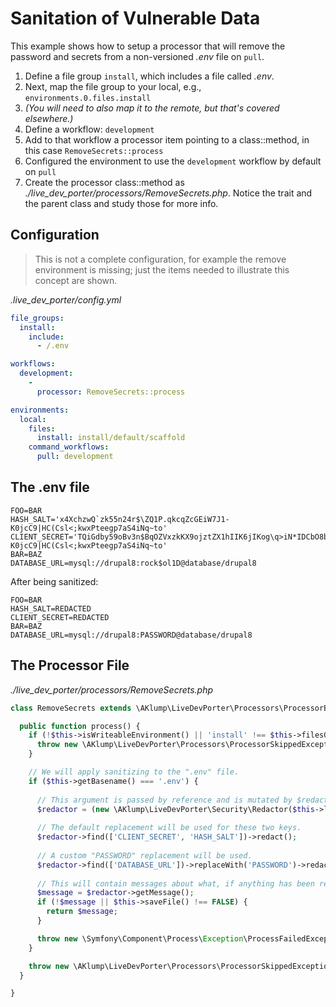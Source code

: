 <!--
id: sanitation
tags: ''
-->

# Sanitation of Vulnerable Data

This example shows how to setup a processor that will remove the password and secrets from a non-versioned _.env_ file on `pull`.

1. Define a file group `install`, which includes a file called _.env_.
2. Next, map the file group to your local, e.g., `environments.0.files.install`
3. _(You will need to also map it to the remote, but that's covered elsewhere.)_
4. Define a workflow: `development`
5. Add to that workflow a processor item pointing to a class::method, in this case `RemoveSecrets::process`
6. Configured the environment to use the `development` workflow by default on `pull`
7. Create the processor class::method as _./live_dev_porter/processors/RemoveSecrets.php_. Notice the trait and the parent class and study those for more info.

## Configuration

> This is not a complete configuration, for example the remove environment is missing; just the items needed to illustrate this concept are shown.

_.live_dev_porter/config.yml_

```yaml
file_groups:
  install:
    include:
      - /.env

workflows:
  development:
    -
      processor: RemoveSecrets::process

environments:
  local:
    files:
      install: install/default/scaffold
    command_workflows:
      pull: development
```

## The .env file

```shell
FOO=BAR
HASH_SALT='x4XchzwQ`zk55n24r$\ZQ1P.qkcqZcGEiW7J1-K0jcC9|HC(Csl<;kwxPteegp7aS4iNq~to'
CLIENT_SECRET='TQiGdby59oBv3n$BqOZVxzkKX9ojztZX1hIIK6jIKog\q>iN*IDCbO8b$pbmT1BhMiijIHx4XchzwQ`zk55n24r$\ZQ1P.qkcqZcGEiW7J1-K0jcC9|HC(Csl<;kwxPteegp7aS4iNq~to'
BAR=BAZ
DATABASE_URL=mysql://drupal8:rock$ol1D@database/drupal8
```

After being sanitized:
```shell
FOO=BAR
HASH_SALT=REDACTED
CLIENT_SECRET=REDACTED
BAR=BAZ
DATABASE_URL=mysql://drupal8:PASSWORD@database/drupal8
```

## The Processor File

_./live_dev_porter/processors/RemoveSecrets.php_

```php
class RemoveSecrets extends \AKlump\LiveDevPorter\Processors\ProcessorBase {

  public function process() {
    if (!$this->isWriteableEnvironment() || 'install' !== $this->filesGroupId || !$this->loadFile()) {
      throw new \AKlump\LiveDevPorter\Processors\ProcessorSkippedException();
    }

    // We will apply sanitizing to the ".env" file.
    if ($this->getBasename() === '.env') {
    
      // This argument is passed by reference and is mutated by $redactor.
      $redactor = (new \AKlump\LiveDevPorter\Security\Redactor($this->loadedFile['contents']));
      
      // The default replacement will be used for these two keys.
      $redactor->find(['CLIENT_SECRET', 'HASH_SALT'])->redact();
      
      // A custom "PASSWORD" replacement will be used.
      $redactor->find(['DATABASE_URL'])->replaceWith('PASSWORD')->redact();
      
      // This will contain messages about what, if anything has been redacted.  Or be an empty string if no redaction occurred.
      $message = $redactor->getMessage();
      if (!$message || $this->saveFile() !== FALSE) {
        return $message;
      }

      throw new \Symfony\Component\Process\Exception\ProcessFailedException('Could not save %s', $this->getFilepath());
    }

    throw new \AKlump\LiveDevPorter\Processors\ProcessorSkippedException();
  }

}
```
